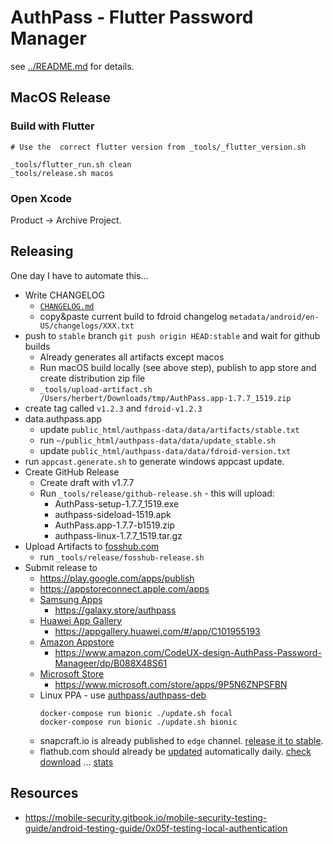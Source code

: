 # AuthPass - Flutter Password Manager

see [../README.md](../README.md) for details.


## MacOS Release


### Build with Flutter

```
# Use the  correct flutter version from _tools/_flutter_version.sh

_tools/flutter_run.sh clean
_tools/release.sh macos
```

### Open Xcode

Product -> Archive Project.


## Releasing

One day I have to automate this...

* Write CHANGELOG
  * [`CHANGELOG.md`](./CHANGELOG.md)
  * copy&paste current build to fdroid changelog `metadata/android/en-US/changelogs/XXX.txt`
* push to `stable` branch `git push origin HEAD:stable` and wait for github builds
  * Already generates all artifacts except macos
  * Run macOS build locally (see above step), publish to app store and create distribution zip file
  * `_tools/upload-artifact.sh /Users/herbert/Downloads/tmp/AuthPass.app-1.7.7_1519.zip`
* create tag called `v1.2.3` and `fdroid-v1.2.3`
* data.authpass.app
  * update `public_html/authpass-data/data/artifacts/stable.txt`
  * run `~/public_html/authpass-data/data/update_stable.sh`
  * update `public_html/authpass-data/data/fdroid-version.txt`
* run `appcast.generate.sh` to generate windows appcast update.
* Create GitHub Release
  * Create draft with v1.7.7
  * Run `_tools/release/github-release.sh` - this will upload:
    * AuthPass-setup-1.7.7_1519.exe
    * authpass-sideload-1519.apk
    * AuthPass.app-1.7.7-b1519.zip
    * authpass-linux-1.7.7_1519.tar.gz
* Upload Artifacts to [fosshub.com](https://devzone.fosshub.com/dashboard/projects)
  * run `_tools/release/fosshub-release.sh`
* Submit release to
  * https://play.google.com/apps/publish
  * https://appstoreconnect.apple.com/apps
  * [Samsung Apps](https://seller.samsungapps.com/main/sellerMain.as#)
    * https://galaxy.store/authpass
  * [Huawei App Gallery](https://developer.huawei.com/consumer/en/service/josp/agc/index.html)
    * https://appgallery.huawei.com/#/app/C101955193
  * [Amazon Appstore](https://developer.amazon.com/apps-and-games/console/apps/list.html)
    * https://www.amazon.com/CodeUX-design-AuthPass-Password-Manageer/dp/B088X48S61
  * [Microsoft Store](https://partner.microsoft.com/en-us/dashboard/windows/overview)
    * https://www.microsoft.com/store/apps/9P5N6ZNPSFBN
  * Linux PPA - use [authpass/authpass-deb](https://github.com/authpass/authpass-deb)
    ```shell
    docker-compose run bionic ./update.sh focal
    docker-compose run bionic ./update.sh bionic
    ```
  * snapcraft.io is already published to `edge` channel. [release it to stable](https://snapcraft.io/authpass/releases).
  * flathub.com should already be [updated](https://github.com/flathub/app.authpass.AuthPass) automatically daily. [check download](https://flathub.org/apps/details/app.authpass.AuthPass) ... [stats](https://klausenbusk.github.io/flathub-stats/#ref=app.authpass.AuthPass&interval=infinity&downloadType=installs%2Bupdates)

## Resources

* https://mobile-security.gitbook.io/mobile-security-testing-guide/android-testing-guide/0x05f-testing-local-authentication
